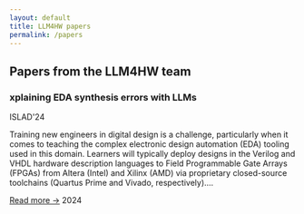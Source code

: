 ```yaml
---
layout: default
title: LLM4HW papers
permalink: /papers
---
```


## Papers from the LLM4HW team

<div class="papers-container">
    <div class="paper">
        <h3>xplaining EDA synthesis errors with LLMs</h3>
        <p>ISLAD'24</p>
        <p>Training new engineers in digital design is a challenge, particularly when it comes to teaching the complex electronic design automation (EDA) tooling used in this domain. Learners will typically deploy designs in the Verilog and VHDL hardware description languages to Field Programmable Gate Arrays (FPGAs) from Altera (Intel) and Xilinx (AMD) via proprietary closed-source toolchains (Quartus Prime and Vivado, respectively)....</p>
        <a href="https://arxiv.org/abs/2404.07235" class="button">Read more →</a>
        <span class="year">2024</span>
    </div>
</div>
